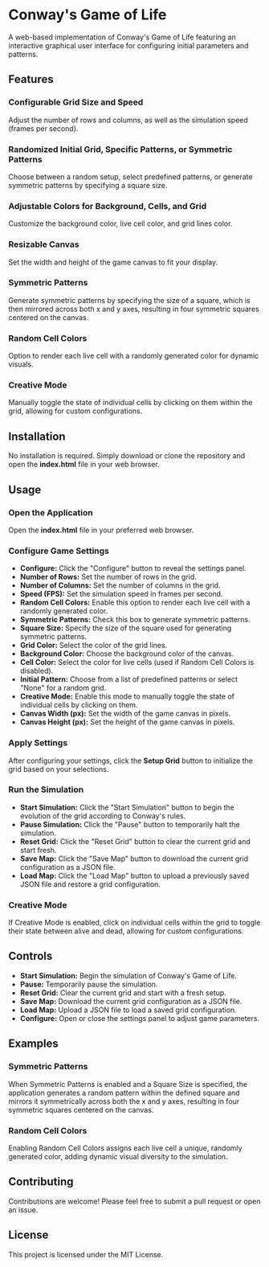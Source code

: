 # Conway's Game of Life

A web-based implementation of Conway's Game of Life featuring an interactive graphical user interface for configuring initial parameters and patterns.

## Features

### Configurable Grid Size and Speed
Adjust the number of rows and columns, as well as the simulation speed (frames per second).

### Randomized Initial Grid, Specific Patterns, or Symmetric Patterns
Choose between a random setup, select predefined patterns, or generate symmetric patterns by specifying a square size.

### Adjustable Colors for Background, Cells, and Grid
Customize the background color, live cell color, and grid lines color.

### Resizable Canvas
Set the width and height of the game canvas to fit your display.

### Symmetric Patterns
Generate symmetric patterns by specifying the size of a square, which is then mirrored across both x and y axes, resulting in four symmetric squares centered on the canvas.

### Random Cell Colors
Option to render each live cell with a randomly generated color for dynamic visuals.

### Creative Mode
Manually toggle the state of individual cells by clicking on them within the grid, allowing for custom configurations.

## Installation

No installation is required. Simply download or clone the repository and open the **index.html** file in your web browser.

## Usage

### Open the Application
Open the **index.html** file in your preferred web browser.

### Configure Game Settings
- **Configure:** Click the "Configure" button to reveal the settings panel.
- **Number of Rows:** Set the number of rows in the grid.
- **Number of Columns:** Set the number of columns in the grid.
- **Speed (FPS):** Set the simulation speed in frames per second.
- **Random Cell Colors:** Enable this option to render each live cell with a randomly generated color.
- **Symmetric Patterns:** Check this box to generate symmetric patterns.
- **Square Size:** Specify the size of the square used for generating symmetric patterns.
- **Grid Color:** Select the color of the grid lines.
- **Background Color:** Choose the background color of the canvas.
- **Cell Color:** Select the color for live cells (used if Random Cell Colors is disabled).
- **Initial Pattern:** Choose from a list of predefined patterns or select "None" for a random grid.
- **Creative Mode:** Enable this mode to manually toggle the state of individual cells by clicking on them.
- **Canvas Width (px):** Set the width of the game canvas in pixels.
- **Canvas Height (px):** Set the height of the game canvas in pixels.

### Apply Settings
After configuring your settings, click the **Setup Grid** button to initialize the grid based on your selections.

### Run the Simulation
- **Start Simulation:** Click the "Start Simulation" button to begin the evolution of the grid according to Conway's rules.
- **Pause Simulation:** Click the "Pause" button to temporarily halt the simulation.
- **Reset Grid:** Click the "Reset Grid" button to clear the current grid and start fresh.
- **Save Map:** Click the "Save Map" button to download the current grid configuration as a JSON file.
- **Load Map:** Click the "Load Map" button to upload a previously saved JSON file and restore a grid configuration.

### Creative Mode
If Creative Mode is enabled, click on individual cells within the grid to toggle their state between alive and dead, allowing for custom configurations.

## Controls

- **Start Simulation:** Begin the simulation of Conway's Game of Life.
- **Pause:** Temporarily pause the simulation.
- **Reset Grid:** Clear the current grid and start with a fresh setup.
- **Save Map:** Download the current grid configuration as a JSON file.
- **Load Map:** Upload a JSON file to load a saved grid configuration.
- **Configure:** Open or close the settings panel to adjust game parameters.

## Examples

### Symmetric Patterns
When Symmetric Patterns is enabled and a Square Size is specified, the application generates a random pattern within the defined square and mirrors it symmetrically across both the x and y axes, resulting in four symmetric squares centered on the canvas.

### Random Cell Colors
Enabling Random Cell Colors assigns each live cell a unique, randomly generated color, adding dynamic visual diversity to the simulation.

## Contributing

Contributions are welcome! Please feel free to submit a pull request or open an issue.

## License

This project is licensed under the MIT License.
